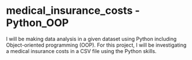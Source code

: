 # medical_insurance_costs - Python_OOP
I will be making data analysis in a given dataset using Python including Object-oriented programming (OOP). For this project, I will be investigating a medical insurance costs in a CSV file using the Python skills.
